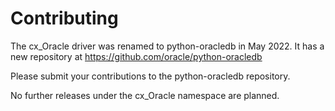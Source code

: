 # Contributing

The cx_Oracle driver was renamed to python-oracledb in May 2022.  It has a new
repository at https://github.com/oracle/python-oracledb

Please submit your contributions to the python-oracledb repository.

No further releases under the cx_Oracle namespace are planned.
